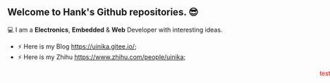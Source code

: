 ## Welcome to **Hank**'s Github repositories. :sunglasses:

:computer: I am a **Electronics**, **Embedded** & **Web** Developer with interesting ideas.

- ⚡ Here is my Blog https://uinika.gitee.io/;
- ⚡ Here is my Zhihu https://www.zhihu.com/people/uinika;

<div style="position:absolute; right:-001px;color:red;">test</div>

<!--
**uinika/uinika** is a ✨ _special_ ✨ repository because its `README.md` (this file) appears on your GitHub profile.
:relaxed:
Here are some ideas to get you started:

- 🔭 I’m currently working on ...
- 🌱 I’m currently learning ...
- 👯 I’m looking to collaborate on ...
- 🤔 I’m looking for help with ...
- 💬 Ask me about ...
- 📫 How to reach me: ...
- 😄 Pronouns: ...
- ⚡ Fun fact: ...
-->
